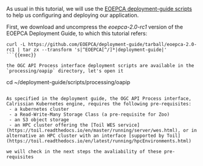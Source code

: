 As usual in this tutorial, we will use the [EOEPCA deployment-guide scripts](https://github.com/EOEPCA/deployment-guide) to help us configuring and deploying our application.

First, we download and uncompress the *eoepca-2.0-rc1* version of the EOEPCA Deployment Guide, to which this tutorial refers:

```
curl -L https://github.com/EOEPCA/deployment-guide/tarball/eoepca-2.0-rc1 | tar zx --transform 's|^EOEPCA[^/]*|deployment-guide|'
```{{exec}}

the OGC API Process interface deployment scripts are available in the `processing/oapip` directory, let's open it

```
cd ~/deployment-guide/scripts/processing/oapip
```{{exec}}

As specified in the deployment guide, the OGC API Process interface, Calrissian Kubernetes engine, requires the following pre-requisites:
 - a kubernetes cluster
 - a Read-Write-Many Storage Class (a pre-requisite for Zoo) 
 - an S3 object storage
 - an HPC cluster offering the [Toil WES service](https://toil.readthedocs.io/en/master/running/server/wes.html), or in alternative an HPC cluster with an interface [supported by Toil](https://toil.readthedocs.io/en/latest/running/hpcEnvironments.html)

we will check in the next steps the avaliability of these pre-requisites
